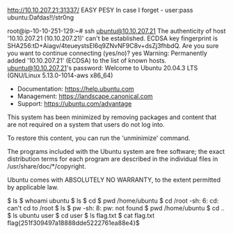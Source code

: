 http://10.10.207.21:31337/
EASY PESY
In case I forget - user:pass
ubuntu:Dafdas!!/str0ng

root@ip-10-10-251-129:~# ssh ubuntu@10.10.207.21
The authenticity of host '10.10.207.21 (10.10.207.21)' can't be established.
ECDSA key fingerprint is SHA256:tD+Aiagv/4teueystsEl6q9ZNvNF9C8v+dsZj3fhbdQ.
Are you sure you want to continue connecting (yes/no)? yes
Warning: Permanently added '10.10.207.21' (ECDSA) to the list of known hosts.
ubuntu@10.10.207.21's password: 
Welcome to Ubuntu 20.04.3 LTS (GNU/Linux 5.13.0-1014-aws x86_64)

 * Documentation:  https://help.ubuntu.com
 * Management:     https://landscape.canonical.com
 * Support:        https://ubuntu.com/advantage

This system has been minimized by removing packages and content that are
not required on a system that users do not log into.

To restore this content, you can run the 'unminimize' command.

The programs included with the Ubuntu system are free software;
the exact distribution terms for each program are described in the
individual files in /usr/share/doc/*/copyright.

Ubuntu comes with ABSOLUTELY NO WARRANTY, to the extent permitted by
applicable law.

$ ls
$ whoami
ubuntu
$ ls
$ cd
$ pwd
/home/ubuntu
$ cd /root
-sh: 6: cd: can't cd to /root
$ ls
$ pw
-sh: 8: pw: not found
$ pwd
/home/ubuntu
$ cd ..
$ ls
ubuntu	user
$ cd user
$ ls
flag.txt
$ cat flag.txt
flag{251f309497a18888dde5222761ea88e4}$ 
